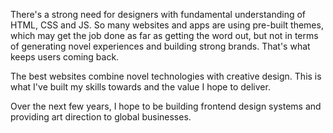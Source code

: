 There's a strong need for designers with fundamental understanding of HTML, CSS and JS. So many websites and apps are using pre-built themes, which may get the job done as far as getting the word out, but not in terms of generating novel experiences and building strong brands. That's what keeps users coming back.

The best websites combine novel technologies with creative design. This is what I've built my skills towards and the value I hope to deliver.

Over the next few years, I hope to be building frontend design systems and providing art direction to global businesses.